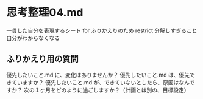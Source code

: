 # 思考整理04.md
一貫した自分を表現するシート
for ふりかえりのため
restrict 分解しすぎること
自分がわからなくなる

## ふりかえり用の質問
優先したいこと.md に、変化はありませんか？
優先したいこと.md は、優先できていますか？
優先したいこと.md が、できていないとしたら、原因はなんですか？
次の１ヶ月をどのように過ごしますか？（計画とは別の、目標設定）